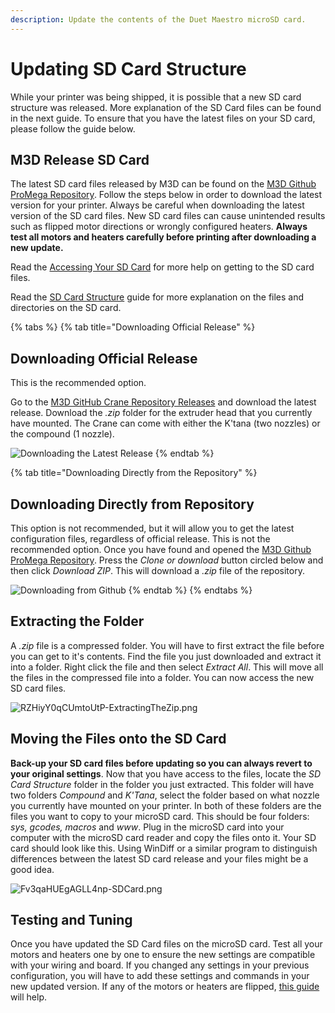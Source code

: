 ```yaml
---
description: Update the contents of the Duet Maestro microSD card.
---
```


# Updating SD Card Structure

While your printer was being shipped, it is possible that a new SD card structure was released. More explanation of the SD Card files can be found in the next guide. To ensure that you have the latest files on your SD card, please follow the guide below.

## M3D Release SD Card

The latest SD card files released by M3D can be found on the [M3D Github ProMega Repository](https://github.com/PrintM3D/Crane). Follow the steps below in order to download the latest version for your printer. Always be careful when downloading the latest version of the SD card files. New SD card files can cause unintended results such as flipped motor directions or wrongly configured heaters. **Always test all motors and heaters carefully before printing after downloading a new update.**

Read the [Accessing Your SD Card](https://m3d.gitbook.io/promega-docs/getting-started/accessing-your-sd-card) for more help on getting to the SD card files.

Read the [SD Card Structure](https://m3d.gitbook.io/promega-docs/getting-started/sd-card-structure) guide for more explanation on the files and directories on the SD card.

{% tabs %}
{% tab title="Downloading Official Release" %}
## Downloading Official Release

This is the recommended option.

Go to the [M3D GitHub Crane Repository Releases](https://github.com/PrintM3D/Crane/releases) and download the latest release. Download the _.zip_ folder for the extruder head that you currently have mounted. The Crane can come with either the K'tana \(two nozzles\) or the compound \(1 nozzle\).

![Downloading the Latest Release](../.gitbook/assets/wheretoinstallnewsdstuff.png)
{% endtab %}

{% tab title="Downloading Directly from the Repository" %}
## Downloading Directly from Repository

This option is not recommended, but it will allow you to get the latest configuration files, regardless of official release. This is not the recommended option. Once you have found and opened the [M3D Github ProMega Repository](https://github.com/PrintM3D/Crane). Press the _Clone or download_ button circled below and then click _Download ZIP_. This will download a _.zip_ file of the repository.

![Downloading from Github](../.gitbook/assets/s8aq28iyeh4lw9ww-howtodownloadgithub.png)
{% endtab %}
{% endtabs %}

## Extracting the Folder

A _.zip_ file is a compressed folder. You will have to first extract the file before you can get to it's contents. Find the file you just downloaded and extract it into a folder. Right click the file and then select _Extract All_. This will move all the files in the compressed file into a folder. You can now access the new SD card files.

![RZHiyY0qCUmtoUtP-ExtractingTheZip.png](../.gitbook/assets/rzhiyy0qcumtoutp-extractingthezip.png)

## Moving the Files onto the SD Card

**Back-up your SD card files before updating so you can always revert to your original settings**. Now that you have access to the files, locate the _SD Card Structure_ folder in the folder you just extracted. This folder will have two folders _Compound_ and _K'Tana_, select the folder based on what nozzle you currently have mounted on your printer. In both of these folders are the files you want to copy to your microSD card. This should be four folders: _sys, gcodes, macros_ and _www_. Plug in the microSD card into your computer with the microSD card reader and copy the files onto it. Your SD card should look like this. Using WinDiff or a similar program to distinguish differences between the latest SD card release and your files might be a good idea.

![Fv3qaHUEgAGLL4np-SDCard.png](../.gitbook/assets/fv3qahuegagll4np-sdcard.png)

## Testing and Tuning

Once you have updated the SD Card files on the microSD card. Test all your motors and heaters one by one to ensure the new settings are compatible with your wiring and board. If you changed any settings in your previous configuration, you will have to add these settings and commands in your new updated version. If any of the motors or heaters are flipped, [this guide](../firmware-guides/help-my-extruders-are-backwards.md) will help.

